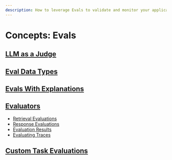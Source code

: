 ```yaml
---
description: How to leverage Evals to validate and monitor your application
---
```


# Concepts: Evals

## [LLM as a Judge](llm-as-a-judge.md)

## [Eval Data Types](evaluation-types.md)

## [Evals With Explanations](evals-with-explanations.md)

## [Evaluators](evaluation.md)

* [Retrieval Evaluations](evaluation.md#retrieval-evaluation)
* [Response Evaluations](evaluation.md#retrieval-evaluation)
* [Evaluation Results](evaluation.md#evaluations)
* [Evaluating Traces](evaluation.md#evaluating-traces)

## [Custom Task Evaluations](building-your-own-evals.md)
